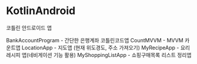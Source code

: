 # KotlinAndroid
코틀린 안드로이드 앱

BankAccountProgram - 간단한 은행계좌 코틀린코드앱
CountMVVM - MVVM 카운트앱
LocationApp - 지도앱 (현재 위도경도, 주소 가져오기)
MyRecipeApp - 요리 레시피 앱(네비게이션 기능 활용)
MyShoppingListApp - 쇼핑구매목록 리스트 정리앱
